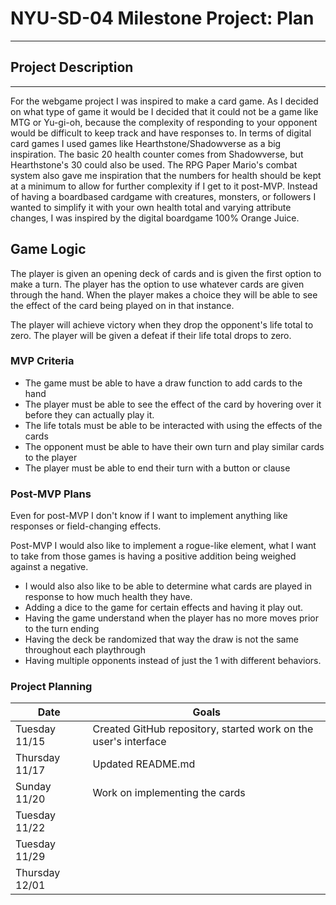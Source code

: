 # NYU-SD-04 Milestone Project: Plan
---

## Project Description
---

For the webgame project I was inspired to make a card game. As I decided on what type of game it would be I decided that it could not be a game like MTG or Yu-gi-oh, because the complexity of responding to your opponent would be difficult to keep track and have responses to. In terms of digital card games I used games like Hearthstone/Shadowverse as a big inspiration. The basic 20 health counter comes from Shadowverse, but Hearthstone's 30 could also be used. The RPG Paper Mario's combat system also gave me inspiration that the numbers for health should be kept at a minimum to allow for further complexity if I get to it post-MVP. Instead of having a boardbased cardgame with creatures, monsters, or followers I wanted to simplify it with your own health total and varying attribute changes, I was inspired by the digital boardgame 100% Orange Juice. 


## Game Logic

The player is given an opening deck of cards and is given the first option to make a turn. The player has the option to use whatever cards are given through the hand. When the player makes a choice they will be able to see the effect of the card being played on in that instance.

The player will achieve victory when they drop the opponent's life total to zero. The player will be given a defeat if their life total drops to zero.

### MVP Criteria

- The game must be able to have a draw function to add cards to the hand
- The player must be able to see the effect of the card by hovering over it before they can actually play it.
- The life totals must be able to be interacted with using the effects of the cards
- The opponent must be able to have their own turn and play similar cards to the player
- The player must be able to end their turn with a button or clause

### Post-MVP Plans

Even for post-MVP I don't know if I want to implement anything like responses or field-changing effects.

Post-MVP I would also like to implement a rogue-like element, what I want to take from those games is having a positive addition being weighed against a negative.

- I would also also like to be able to determine what cards are played in response to how much health they have.
- Adding a dice to the game for certain effects and having it play out.
- Having the game understand when the player has no more moves prior to the turn ending
- Having the deck be randomized that way the draw is not the same throughout each playthrough
- Having multiple opponents instead of just the 1 with different behaviors.

### Project Planning

| Date | Goals | 
| --- | --- |
| Tuesday 11/15 | Created GitHub repository, started work on the user's interface |
| Thursday 11/17 | Updated README.md |
| Sunday 11/20 | Work on implementing the cards |
| Tuesday 11/22 | |
| Tuesday 11/29 | |
| Thursday 12/01 | |
